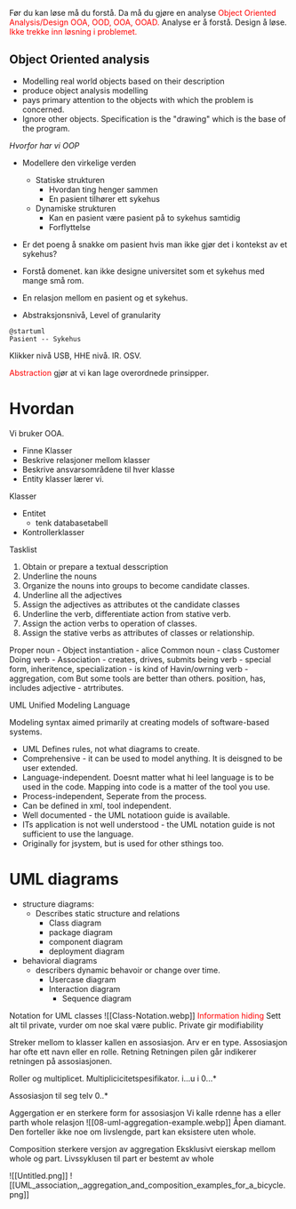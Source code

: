 Før du kan løse må du forstå.
Da må du gjøre en analyse
<span style="color:rgb(255, 0, 0)">Object Oriented Analysis/Design</span>
<span style="color:rgb(255, 0, 0)">OOA, OOD, OOA, OOAD.</span>
Analyse er å forstå. Design å løse.
<span style="color:rgb(255, 0, 0)">Ikke trekke inn løsning i problemet.</span>

## Object Oriented analysis
- Modelling real world objects based on their description
- produce object analysis modelling
- pays primary attention to the objects with which the problem is concerned.
- Ignore other objects.
Specification is the "drawing" which is the base of the program.

*Hvorfor har vi OOP*
- Modellere den virkelige verden
	- Statiske strukturen
		- Hvordan ting henger sammen
		- En pasient tilhører ett sykehus
	- Dynamiske strukturen
		- Kan en pasient være pasient på to sykehus samtidig
		- Forflyttelse
- Er det poeng å snakke om pasient hvis man ikke gjør det i kontekst av et sykehus?
- Forstå domenet. kan ikke designe universitet som et sykehus med mange små rom.

- En relasjon mellom en pasient og et sykehus.
- Abstraksjonsnivå, Level of granularity
```plantuml
@startuml
Pasient -- Sykehus
```
Klikker nivå
USB, HHE nivå.
IR.
OSV.

<span style="color:rgb(255, 0, 0)">Abstraction</span> gjør at vi kan lage overordnede prinsipper.

# Hvordan
Vi bruker OOA.
+ Finne Klasser
+ Beskrive relasjoner mellom klasser
+ Beskrive ansvarsområdene til hver klasse
+ Entity klasser lærer vi.


Klasser
- Entitet
	- tenk databasetabell
- Kontrollerklasser

Tasklist
1. Obtain or prepare a textual desscription
2. Underline the nouns
3. Organize the nouns into groups to become candidate classes.
4. Underline all the adjectives
5. Assign the adjectives as attributes ot the candidate classes
6. Underline the verb, differentiate action from stative verb.
7. Assign the action verbs to operation of classes.
8. Assign the stative verbs as attributes of classes or relationship.

Proper noun - Object instantiation - alice
Common noun - class Customer
Doing verb - Association - creates, drives, submits
being verb - special form, inheritence, specialization - is kind of 
Havin/owrning verb - aggregation, com But some tools are better than others. position, has, includes
adjective  - atrtributes.

UML
Unified Modeling Language

Modeling syntax aimed primarily at creating models of software-based systems.

- UML Defines rules, not what diagrams to create.
- Comprehensive - it can be used to model anything. It is deisgned to be user extended.
- Language-independent. Doesnt matter what hi leel language is to be used in the code. Mapping into  code is a matter of the tool you use.
- Process-independent, Seperate from the process.
- Can be defined in xml, tool independent.
- Well documented - the UML notatioon guide is available.
- ITs application is not well understood - the UML notation guide is not sufficient to use the language. 
- Originally for jsystem, but is used for other sthings too.

# UML diagrams
- structure diagrams:
	- Describes static structure and relations
		- Class diagram
		- package diagram
		- component diagram
		- deployment diagram
- behavioral diagrams
	- describers dynamic behavoir or change over time.
		- Usercase diagram
		- Interaction diagram
			- Sequence diagram

Notation for UML classes
![[Class-Notation.webp]]
<span style="color:rgb(255, 0, 0)">Information hiding</span> 
Sett alt til private, vurder om noe skal være public.
Private gir modifiability

Streker mellom to klasser kallen en assosiasjon.
Arv er en type.
Assosiasjon har ofte ett navn eller en rolle.
Retning
Retningen pilen går indikerer retningen på assosiasjonen. 

Roller og multiplicet.
Multiplicicitetspesifikator.
i...u
i
0...*

Assosiasjon til seg telv 0..*

Aggergation er en sterkere form for assosiasjon
Vi kalle rdenne has a eller parth whole relasjon
![[08-uml-aggregation-example.webp]]
Åpen diamant.
Den forteller ikke noe om livslengde, part kan eksistere uten whole.

Composition
sterkere versjon av aggregation
Eksklusivt eierskap mellom whole og part.
Livssyklusen til part er bestemt av whole

![[Untitled.png]]
![[UML_association,_aggregation_and_composition_examples_for_a_bicycle.png]]
